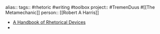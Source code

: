 alias::
tags:: #rhetoric #writing #toolbox 
project:: #TremenDuus #[[The Metamechanic]]
person:: [[Robert A Harris]]

- [A Handbook of Rhetorical Devices](https://www.virtualsalt.com/a-handbook-of-rhetorical-devices/)
-